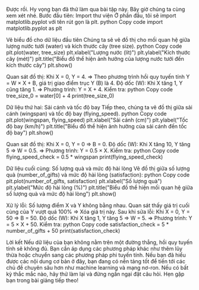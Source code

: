 Được rồi.
Hy vọng bạn đã thử làm qua bài tập này. Bây giờ chúng ta cùng xem xét nhé.
Bước đầu tiên: Import thư viện
Ở phần đầu, tôi sẽ import matplotlib.pyplot với tên rút gọn là plt.
python
Copy code
import matplotlib.pyplot as plt

Vẽ biểu đồ cho dữ liệu đầu tiên
Chúng ta sẽ vẽ đồ thị cho mối quan hệ giữa lượng nước tưới (water) và kích thước cây (tree size).
python
Copy code
plt.plot(water, tree_size)
plt.xlabel("Lượng nước (lít)")
plt.ylabel("Kích thước cây (mét)")
plt.title("Biểu đồ thể hiện ảnh hưởng của lượng nước tưới đến kích thước cây")
plt.show()

Quan sát đồ thị:
Khi X = 0, Y = 4.
=> Theo phương trình hồi quy tuyến tính Y = W × X + B, giá trị giao điểm trục Y (B) là 4.
Độ dốc (W): Khi X tăng 1, Y cũng tăng 1.
=> Phương trình: Y = X + 4.
Kiểm tra:
python
Copy code
tree_size_0 = water[0] + 4
print(tree_size_0)

Dữ liệu thứ hai: Sải cánh và tốc độ bay
Tiếp theo, chúng ta vẽ đồ thị giữa sải cánh (wingspan) và tốc độ bay (flying_speed).
python
Copy code
plt.plot(wingspan, flying_speed)
plt.xlabel("Sải cánh (cm)")
plt.ylabel("Tốc độ bay (km/h)")
plt.title("Biểu đồ thể hiện ảnh hưởng của sải cánh đến tốc độ bay")
plt.show()

Quan sát đồ thị:
Khi X = 0, Y = 0 => B = 0.
Độ dốc (W): Khi X tăng 10, Y tăng 5 => W = 0.5.
=> Phương trình: Y = 0.5 × X.
Kiểm tra:
python
Copy code
flying_speed_check = 0.5 * wingspan
print(flying_speed_check)

Dữ liệu cuối cùng: Số lượng quà và mức độ hài lòng
Vẽ đồ thị giữa số lượng quà (number_of_gifts) và mức độ hài lòng (satisfaction):
python
Copy code
plt.plot(number_of_gifts, satisfaction)
plt.xlabel("Số lượng quà")
plt.ylabel("Mức độ hài lòng (%)")
plt.title("Biểu đồ thể hiện mối quan hệ giữa số lượng quà và mức độ hài lòng")
plt.show()

Xử lý lỗi:
Số lượng điểm X và Y không bằng nhau.
Quan sát thấy giá trị cuối cùng của Y vượt quá 100% => Xóa giá trị này.
Sau khi sửa lỗi:
Khi X = 0, Y = 50 => B = 50.
Độ dốc (W): Khi X tăng 1, Y tăng 5 => W = 5.
=> Phương trình: Y = 5 × X + 50.
Kiểm tra:
python
Copy code
satisfaction_check = 5 * number_of_gifts + 50
print(satisfaction_check)

Lời kết
Nếu dữ liệu của bạn không nằm trên một đường thẳng, hồi quy tuyến tính sẽ không đủ. Bạn cần áp dụng các phương pháp khác như thêm lũy thừa hoặc chuyển sang các phương pháp phi tuyến tính.
Nếu bạn đã hiểu được các nội dung cơ bản ở đây, bạn đang có nền tảng tốt để tiến tới các chủ đề chuyên sâu hơn như machine learning và mạng nơ-ron.
Nếu có bất kỳ thắc mắc nào, hãy thử làm lại và đừng ngần ngại đặt câu hỏi. Hẹn gặp bạn trong bài giảng tiếp theo!

